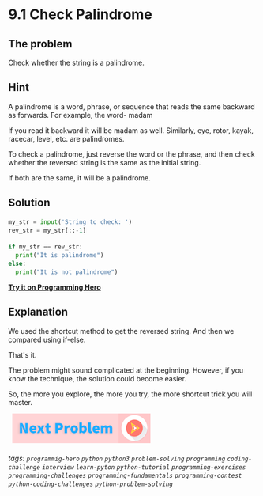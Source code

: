 # 9.1 Check Palindrome 

## The problem

Check whether the string is a palindrome.


## Hint
A palindrome is a word, phrase, or sequence that reads the same backward as forwards. For example, the word- madam

If you read it backward it will be madam as well. Similarly, eye, rotor, kayak, racecar, level, etc. are palindromes.

To check a palindrome, just reverse the word or the phrase, and then check whether the reversed string is the same as the initial string. 

If both are the same, it will be a palindrome.

## Solution
```python
my_str = input('String to check: ')
rev_str = my_str[::-1]

if my_str == rev_str:
  print("It is palindrome")
else:
  print("It is not palindrome")
```

**[Try it on Programming Hero](https://play.google.com/store/apps/details?id=com.learnprogramming.codecamp)**

## Explanation
We used the shortcut method to get the reversed string. And then we compared using if-else. 

That's it. 

The problem might sound complicated at the beginning. However, if you know the technique, the solution could become easier. 

So, the more you explore, the more you try, the more shortcut trick you will master.


&nbsp;
[![Next Page](../assets/next-button.png)](Dictionary-of-cubes.md)
&nbsp;

###### tags:  `programmig-hero`  `python`  `python3`  `problem-solving`  `programming`  `coding-challenge`  `interview`  `learn-pyton`  `python-tutorial`  `programming-exercises`  `programming-challenges`  `programming-fundamentals`  `programming-contest`  `python-coding-challenges`  `python-problem-solving`


